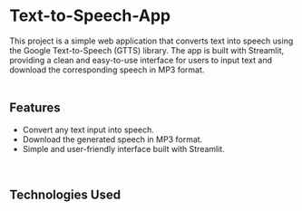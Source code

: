 # Text-to-Speech-App
This project is a simple web application that converts text into speech using the Google Text-to-Speech (GTTS) library. The app is built with Streamlit, providing a clean and easy-to-use interface for users to input text and download the corresponding speech in MP3 format. <br/>
<br/>

## Features
* Convert any text input into speech.
* Download the generated speech in MP3 format.
* Simple and user-friendly interface built with Streamlit. <br/>
<br/>

## Technologies Used

